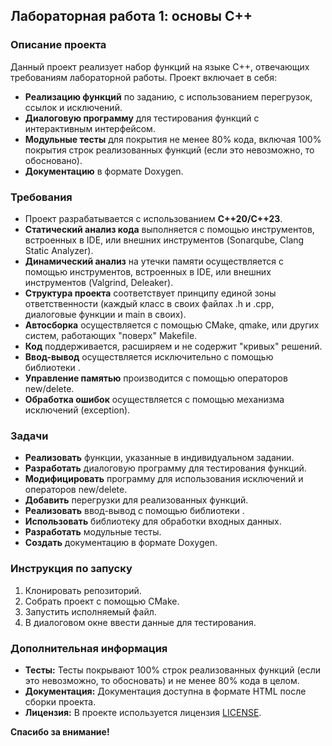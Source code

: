 ## Лабораторная работа 1: основы С++

### Описание проекта

Данный проект реализует набор функций на языке C++, отвечающих требованиям лабораторной работы. 
Проект включает в себя:

* **Реализацию функций** по заданию, с использованием перегрузок, ссылок и исключений.
* **Диалоговую программу** для тестирования функций с интерактивным интерфейсом.
* **Модульные тесты** для покрытия не менее 80% кода, включая 100% покрытия строк реализованных функций (если это невозможно, то обосновано).
* **Документацию** в формате Doxygen.

### Требования

* Проект разрабатывается с использованием **C++20/C++23**.
* **Статический анализ кода** выполняется с помощью инструментов, встроенных в IDE, или внешних инструментов (Sonarqube, Clang Static Analyzer).
* **Динамический анализ** на утечки памяти осуществляется с помощью инструментов, встроенных в IDE, или внешних инструментов (Valgrind, Deleaker).
* **Структура проекта** соответствует принципу единой зоны ответственности (каждый класс в своих файлах .h и .cpp, диалоговые функции и main в своих).
* **Автосборка** осуществляется с помощью CMake, qmake, или других систем, работающих "поверх" Makefile.
* **Код** поддерживается, расширяем и не содержит "кривых" решений.
* **Ввод-вывод** осуществляется исключительно с помощью библиотеки <iostream>.
* **Управление памятью** производится с помощью операторов new/delete.
* **Обработка ошибок** осуществляется с помощью механизма исключений (exception).

### Задачи

* **Реализовать** функции, указанные в индивидуальном задании.
* **Разработать** диалоговую программу для тестирования функций.
* **Модифицировать** программу для использования исключений и операторов new/delete.
* **Добавить** перегрузки для реализованных функций.
* **Реализовать** ввод-вывод с помощью библиотеки <iostream>.
* **Использовать** библиотеку <algorithm> для обработки входных данных.
* **Разработать** модульные тесты.
* **Создать** документацию в формате Doxygen.

### Инструкция по запуску

1. Клонировать репозиторий.
2. Собрать проект с помощью CMake.
3. Запустить исполняемый файл.
4. В диалоговом окне ввести данные для тестирования.

### Дополнительная информация

* **Тесты:** Тесты покрывают 100% строк реализованных функций (если это невозможно, то обосновать) и не менее 80% кода в целом.
* **Документация:** Документация доступна в формате HTML после сборки проекта.
* **Лицензия:** В проекте используется лицензия [LICENSE](LICENSE).



**Спасибо за внимание!**
